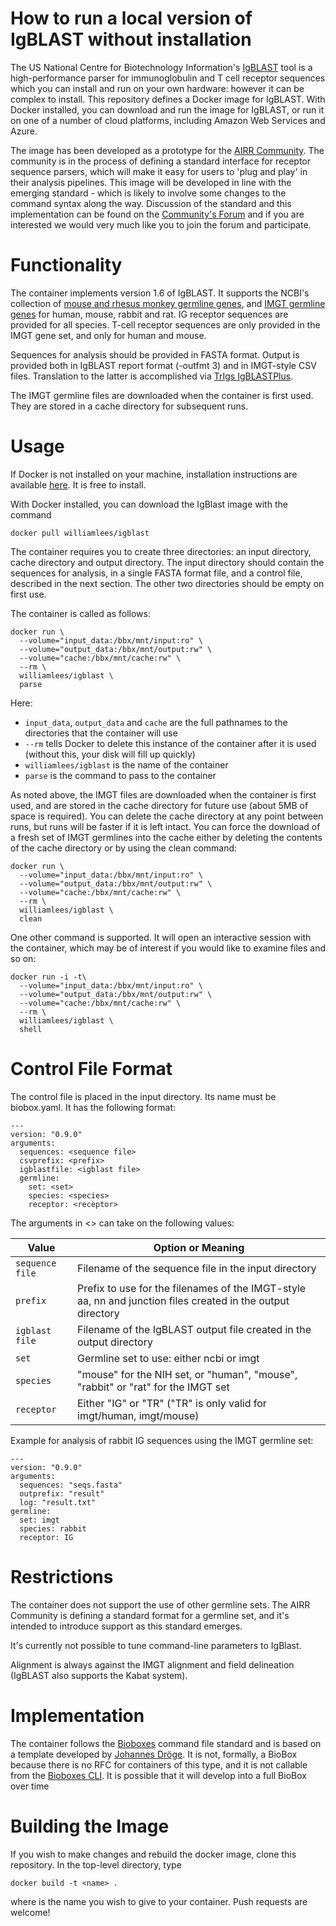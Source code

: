 # How to run a local version of IgBLAST without installation

The US National Centre for Biotechnology Information's [IgBLAST](http://www.ncbi.nlm.nih.gov/igblast/ "IgBLAST") tool is a high-performance parser for immunoglobulin and T cell receptor sequences which you can install and run on your own hardware: however it can be complex to install. This repository defines a Docker image for IgBLAST. With Docker installed, you can download and run the image for IgBLAST, or run it on one of a number of cloud platforms, including Amazon Web Services and Azure.

The image has been developed as a prototype for the [AIRR Community](http://airr.irmacs.sfu.ca/). The community is in the process of defining a standard interface for receptor sequence parsers, which will make it easy for users to 'plug and play' in their analysis pipelines. This image will be developed in line with the emerging standard - which is likely to involve some changes to the command syntax along the way. Discussion of the standard and this implementation can be found on the [Community's Forum](http://b-t.cr) and if you are interested we would very much like you to join the forum and participate.

# Functionality

The container implements version 1.6 of IgBLAST. It supports the NCBI's collection of [mouse and rhesus monkey germline genes](http://www.ncbi.nlm.nih.gov/igblast/showGermline.cgi), and [IMGT germline genes](http://imgt.org/genedb/directlinks) for human, mouse, rabbit and rat. IG receptor sequences are provided for all species. T-cell receptor sequences are only provided in the IMGT gene set, and only for human and mouse.

Sequences for analysis should be provided in FASTA format. Output is provided both in IgBLAST report format (-outfmt 3) and in IMGT-style CSV files. Translation to the latter is accomplished via [TrIgs IgBLASTPlus](https://github.com/williamdlees/TRIgS/blob/master/docs/IgBLASTPlus.md). 

The IMGT germline files are downloaded when the container is first used. They are stored in a cache directory for subsequent runs.

# Usage

If Docker is not installed on your machine, installation instructions are available [here](https://www.docker.com/products/overview). It is free to install.

With Docker installed, you can download the IgBlast image with the command

    docker pull williamlees/igblast

The container requires you to create three directories: an input directory, cache directory and output directory. The input directory should contain the sequences for analysis, in a single FASTA format file, and a control file, described in the next section. The other two directories should be empty on first use.

The container is called as follows:

    docker run \
      --volume="input_data:/bbx/mnt/input:ro" \
      --volume="output_data:/bbx/mnt/output:rw" \
      --volume="cache:/bbx/mnt/cache:rw" \
      --rm \
      williamlees/igblast \
      parse

Here:
- `input_data`, `output_data` and `cache` are the full pathnames to the directories that the container will use
- `--rm` tells Docker to delete this instance of the container after it is used (without this, your disk will fill up quickly)
- `williamlees/igblast` is the name of the container
- `parse` is the command to pass to the container

As noted above, the IMGT files are downloaded when the container is first used, and are stored in the cache directory for future use (about 5MB of space is required). You can delete the cache directory at any point between runs, but runs will be faster if it is left intact. You can force the download of a fresh set of IMGT germlines into the cache either by deleting the contents of the cache directory or by using the clean command:

    docker run \
      --volume="input_data:/bbx/mnt/input:ro" \
      --volume="output_data:/bbx/mnt/output:rw" \
      --volume="cache:/bbx/mnt/cache:rw" \
      --rm \
      williamlees/igblast \
      clean

One other command is supported. It will open an interactive session with the container, which may be of interest if you would like to examine files and so on:

    docker run -i -t\
      --volume="input_data:/bbx/mnt/input:ro" \
      --volume="output_data:/bbx/mnt/output:rw" \
      --volume="cache:/bbx/mnt/cache:rw" \
      --rm \
      williamlees/igblast \
      shell


# Control File Format

The control file is placed in the input directory. Its name must be biobox.yaml. It has the following format:

    ---
    version: "0.9.0"
    arguments:
      sequences: <sequence file>
      csvprefix: <prefix>
      igblastfile: <igblast file>
      germline:
        set: <set>
        species: <species>
        receptor: <receptor>

The arguments in <> can take on the following values:

|Value|Option or Meaning|
|-----|-----------------|
|`sequence file`|Filename of the sequence file in the input directory|
|`prefix`|Prefix to use for the filenames of the IMGT-style aa, nn and junction files created in the output directory|
|`igblast file`|Filename of the IgBLAST output file created in the output directory|
|`set`|Germline set to use: either ncbi or imgt|
|`species`|"mouse" for the NIH set, or "human", "mouse", "rabbit" or "rat" for the IMGT set|
|`receptor`|Either "IG" or "TR" ("TR" is only valid for imgt/human, imgt/mouse)|

Example for analysis of rabbit IG sequences using the IMGT germline set:

    ---
    version: "0.9.0"
    arguments:
      sequences: "seqs.fasta"
      outprefix: "result"
      log: "result.txt"
    germline:
      set: imgt
      species: rabbit
      receptor: IG

# Restrictions

The container does not support the use of other germline sets. The AIRR Community is defining a standard format for a germline set, and it's intended to introduce support as this standard emerges.

It's currently not possible to tune command-line parameters to IgBlast.

Alignment is always against the IMGT alignment and field delineation (IgBLAST also supports the Kabat system).

# Implementation

The container follows the [Bioboxes](bioboxes.org) command file standard and is based on a template developed by [Johannes Dröge](https://github.com/fungs?tab=overview&from=2016-08-01&to=2016-08-31&utf8=%E2%9C%93). It is not, formally, a BioBox because there is no RFC for containers of this type, and it is not callable from the [Bioboxes CLI](http://bioboxes.org/docs/command-line-interface/). It is possible that it will develop into a full BioBox over time

# Building the Image

If you wish to make changes and rebuild the docker image, clone this repository. In the top-level directory, type

    docker build -t <name> .

where <name> is the name you wish to give to your container. Push requests are welcome!

